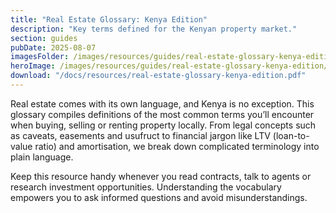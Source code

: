 ```yaml
---
title: "Real Estate Glossary: Kenya Edition"
description: "Key terms defined for the Kenyan property market."
section: guides
pubDate: 2025-08-07
imagesFolder: /images/resources/guides/real-estate-glossary-kenya-edition
heroImage: /images/resources/guides/real-estate-glossary-kenya-edition/cover.webp
download: "/docs/resources/real-estate-glossary-kenya-edition.pdf"
---
```


Real estate comes with its own language, and Kenya is no exception. This glossary compiles definitions of the most common terms you’ll encounter when buying, selling or renting property locally. From legal concepts such as caveats, easements and usufruct to financial jargon like LTV (loan-to-value ratio) and amortisation, we break down complicated terminology into plain language.

Keep this resource handy whenever you read contracts, talk to agents or research investment opportunities. Understanding the vocabulary empowers you to ask informed questions and avoid misunderstandings.
